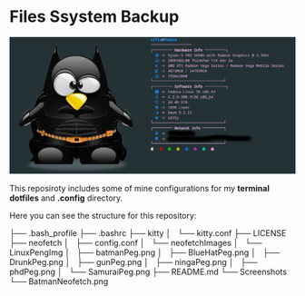 # Files Ssystem Backup

![NeofetchImage](./Screenshots/BatmanNeofetch.png)

This reposiroty includes some of mine configurations for my **terminal dotfiles** and **.config** directory.

Here you can see the structure for this repository:


 ├── .bash_profile
 ├── .bashrc
 ├── kitty
 │   └── kitty.conf
 ├── LICENSE
 ├── neofetch
 │   ├── config.conf
 │   └── neofetchImages
 │       └── LinuxPengImg
 │           ├── batmanPeg.png
 │           ├── BlueHatPeg.png
 │           ├── DrunkPeg.png
 │           ├── gunPeg.png
 │           ├── ningaPeg.png
 │           ├── phdPeg.png
 │           └── SamuraiPeg.png
 ├── README.md
 └── Screenshots
     └── BatmanNeofetch.png

